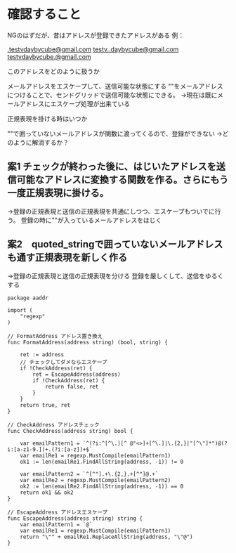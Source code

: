 # 確認すること

NGのはずだが、昔はアドレスが登録できたアドレスがある
例：

.testvdaybycube@gmail.com
testv..daybycube@gmail.com
testvdaybycube.@gmail.com

このアドレスをどのように扱うか

メールアドレスをエスケープして、送信可能な状態にする
""をメールアドレスにつけることで、センドグリッドで送信可能な状態にできる。
→現在は既にメールアドレスにエスケープ処理が出来ている

正規表現を掛ける時はいつか


""で囲っていないメールアドレスが関数に渡ってくるので、登録ができない
→どのように解消するか？

## 案1 チェックが終わった後に、はじいたアドレスを送信可能なアドレスに変換する関数を作る。さらにもう一度正規表現に掛ける。
→登録の正規表現と送信の正規表現を共通にしつつ、エスケープもついでに行う。
登録の時に""が入っているメールアドレスをはじく


## 案2　quoted_stringで囲っていないメールアドレスも通す正規表現を新しく作る
→登録の正規表現と送信の正規表現を分ける
登録を厳しくして、送信をゆるくする

```golang
package aaddr

import (
	"regexp"
)

// FormatAddress アドレス置き換え
func FormatAddress(address string) (bool, string) {

	ret := address
	// チェックしてダメならエスケープ
	if !CheckAddress(ret) {
		ret = EscapeAddress(address)
		if !CheckAddress(ret) {
			return false, ret
		}
	}
	return true, ret
}

// CheckAddress アドレスチェック
func CheckAddress(address string) bool {

	var emailPattern1 = `^(?i:^[^\.][^ @"<>]+[^\.]|\.{2,}|"[^\"]*")@(?i:[a-z1-9.])+.(?i:[a-z])+$`
	var emailRe1 = regexp.MustCompile(emailPattern1)
	ok1 := len(emailRe1.FindAllString(address, -1)) != 0

	var emailPattern2 = `^[^"].+\.{2,}.+[^"]@.+`
	var emailRe2 = regexp.MustCompile(emailPattern2)
	ok2 := len(emailRe2.FindAllString(address, -1)) == 0
	return ok1 && ok2
}

// EscapeAddress アドレスエスケープ
func EscapeAddress(address string) string {
	var emailPattern1 = `@`
	var emailRe1 = regexp.MustCompile(emailPattern1)
	return "\"" + emailRe1.ReplaceAllString(address, "\"@")
}

```
